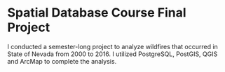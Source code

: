 # Spatial Database Course Final Project
I conducted a semester-long project to analyze wildfires that occurred in State of Nevada from 2000 to 2016. I utilized PostgreSQL, PostGIS, QGIS and ArcMap to complete the analysis. 
